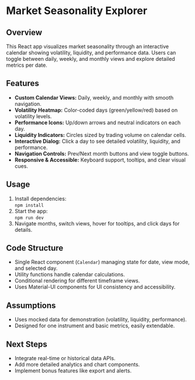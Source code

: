 # Market Seasonality Explorer

## Overview  
This React app visualizes market seasonality through an interactive calendar showing volatility, liquidity, and performance data. Users can toggle between daily, weekly, and monthly views and explore detailed metrics per date.

## Features  
- **Custom Calendar Views:** Daily, weekly, and monthly with smooth navigation.  
- **Volatility Heatmap:** Color-coded days (green/yellow/red) based on volatility levels.  
- **Performance Icons:** Up/down arrows and neutral indicators on each day.  
- **Liquidity Indicators:** Circles sized by trading volume on calendar cells.  
- **Interactive Dialog:** Click a day to see detailed volatility, liquidity, and performance.  
- **Navigation Controls:** Prev/Next month buttons and view toggle buttons.  
- **Responsive & Accessible:** Keyboard support, tooltips, and clear visual cues.

## Usage  
1. Install dependencies:  
   `npm install`  
2. Start the app:  
   `npm run dev`  
3. Navigate months, switch views, hover for tooltips, and click days for details.

## Code Structure  
- Single React component (`Calendar`) managing state for date, view mode, and selected day.  
- Utility functions handle calendar calculations.  
- Conditional rendering for different timeframe views.  
- Uses Material-UI components for UI consistency and accessibility.

## Assumptions  
- Uses mocked data for demonstration (volatility, liquidity, performance).  
- Designed for one instrument and basic metrics, easily extendable.  

## Next Steps  
- Integrate real-time or historical data APIs.  
- Add more detailed analytics and chart components.  
- Implement bonus features like export and alerts.
